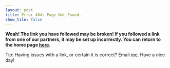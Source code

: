 ```yaml
---
layout: post
title: Error 404: Page Not Found.
show_tile: false
---
```


**Woah! The link you have followed may be broken! If you followed a link from one of our partners, it may be set up incorrectly. You can return to the home page [here](https://wowzatm.me).**

Tip: Having issues with a link, or certain it is correct? Email [me](mailto:jay+support@wowzatm.me). Have a nice day!
